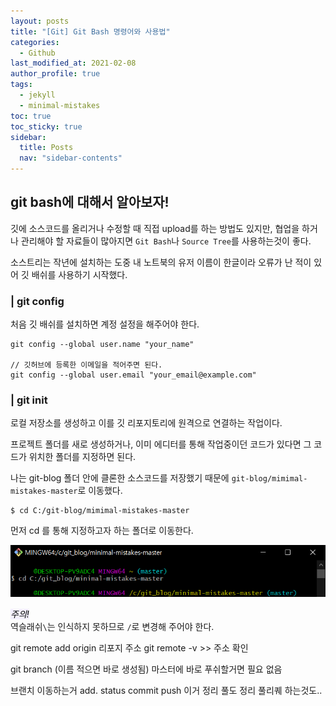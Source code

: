 ```yaml
---
layout: posts
title: "[Git] Git Bash 명령어와 사용법"
categories:
  - Github
last_modified_at: 2021-02-08
author_profile: true
tags:
  - jekyll
  - minimal-mistakes
toc: true
toc_sticky: true
sidebar:
  title: Posts
  nav: "sidebar-contents"
---
```


## git bash에 대해서 알아보자!

깃에 소스코드를 올리거나 수정할 때 직접 upload를 하는 방법도 있지만, 협업을 하거나 관리해야 할 자료들이 많아지면 ```Git Bash```나 ```Source Tree```를 사용하는것이 좋다.

소스트리는 작년에 설치하는 도중 내 노트북의 유저 이름이 한글이라 오류가 난 적이 있어 깃 배쉬를 사용하기 시작했다.

### | git config

처음 깃 배쉬를 설치하면 계정 설정을 해주어야 한다.

```
git config --global user.name "your_name"

// 깃허브에 등록한 이메일을 적어주면 된다.
git config --global user.email "your_email@example.com"
```

### | git init

로컬 저장소를 생성하고 이를 깃 리포지토리에 원격으로 연결하는 작업이다.

프로젝트 폴더를 새로 생성하거나, 이미 에디터를 통해 작업중이던 코드가 있다면 그 코드가 위치한 폴더를 지정하면 된다.

나는 git-blog 폴더 안에 클론한 소스코드를 저장했기 때문에 ```git-blog/mimimal-mistakes-master```로 이동했다.

```
$ cd C:/git-blog/mimimal-mistakes-master
```
먼저 cd 를 통해 지정하고자 하는 폴더로 이동한다.

![cd](/assets/image/git-init.PNG)

*<mark style='background-color: #f5f0ff'>주의!</mark>*<br>
역슬래쉬```\```는 인식하지 못하므로 ```/```로 변경해 주어야 한다.

git remote add origin 리포지 주소
git remote -v >> 주소 확인

git branch (이름 적으면 바로 생성됨)
마스터에 바로 푸쉬할거면 필요 없음

브랜치 이동하는거
add. status commit push 이거 정리
풀도 정리
풀리퀘 하는것도..
